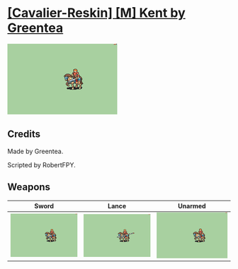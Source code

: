 # [\[Cavalier-Reskin\] \[M\] Kent by Greentea](./)
 

<img src="./1.%20Sword/Sword_000.png" alt="[Cavalier-Reskin] [M] Kent by Greentea standing" />

## Credits

Made by Greentea.

Scripted by RobertFPY.

## Weapons
 

|Sword |Lance |Unarmed |
|  :---: | :---: | :---: |
| <img alt="Sword animation" src="./1.%20Sword/Sword.gif" /> | <img alt="Lance animation" src="./2.%20Lance/Lance.gif" /> | <img alt="Unarmed animation" src="./8.%20Unarmed/Unarmed.gif" /> |
